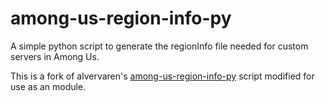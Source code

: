 # among-us-region-info-py
A simple python script to generate the regionInfo file needed for custom servers in Among Us.

This is a fork of alvervaren's [among-us-region-info-py](https://github.com/alvesvaren/among-us-region-info-py) script modified for use as an module.
